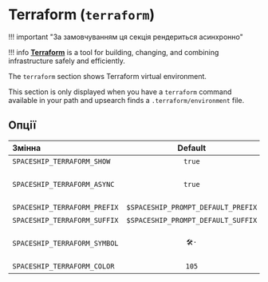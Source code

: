 # Terraform (`terraform`)

!!! important "За замовчуванням ця секція рендериться асинхронно"

!!! info
    [**Terraform**](https://www.terraform.io) is a tool for building, changing, and combining infrastructure safely and efficiently.

The `terraform` section shows Terraform virtual environment.

This section is only displayed when you have a `terraform` command available in your path and upsearch finds a `.terraform/environment` file.

## Опції

| Змінна                       |              Default               | Meaning                                 |
|:---------------------------- |:----------------------------------:| --------------------------------------- |
| `SPACESHIP_TERRAFORM_SHOW`   |               `true`               | Show section                            |
| `SPACESHIP_TERRAFORM_ASYNC`  |               `true`               | Рендерити секцію асинхронно             |
| `SPACESHIP_TERRAFORM_PREFIX` | `$SPACESHIP_PROMPT_DEFAULT_PREFIX` | Section's prefix                        |
| `SPACESHIP_TERRAFORM_SUFFIX` | `$SPACESHIP_PROMPT_DEFAULT_SUFFIX` | Суфікс секції                           |
| `SPACESHIP_TERRAFORM_SYMBOL` |               `🛠️·`                | Символ, що відображається перед секцією |
| `SPACESHIP_TERRAFORM_COLOR`  |               `105`                | Колір секції                            |
